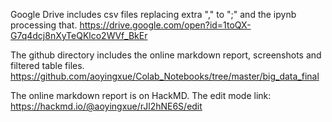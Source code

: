 Google Drive includes csv files replacing extra "," to ";" and the ipynb processing that. 
https://drive.google.com/open?id=1toQX-G7q4dcj8nXyTeQKlco2WVf_BkEr

The github directory includes the online markdown report, screenshots and filtered table files. 
https://github.com/aoyingxue/Colab_Notebooks/tree/master/big_data_final

The online markdown report is on HackMD.
The edit mode link: https://hackmd.io/@aoyingxue/rJl2hNE6S/edit
